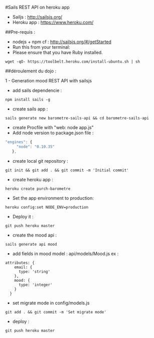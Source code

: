 #Sails REST API on heroku app

* Sailjs : http://sailsjs.org/
* Heroku app : https://www.heroku.com/

##Pre-requis :
* nodejs + npm cf : http://sailsjs.org/#/getStarted
* Run this from your terminal:
* Please ensure that you have Ruby installed.
```
wget -qO- https://toolbelt.heroku.com/install-ubuntu.sh | sh
```

##déroulement du dojo :

1 - Generation mood REST API with sailsjs
* add sails dependencie  : 
```
npm install sails -g
```
* create sails app :  
```
sails generate new barometre-sails-api && cd barometre-sails-api
```
* create Procfile with "web: node app.js"
* Add node version to package.json file :
```javascript
"engines": {
     "node": "0.10.35"
   },
```
* create local git repository : 
```
git init && git add . && git commit -m 'Initial commit'
```
* create heroku app : 
```
heroku create purch-barometre
```
* Set the app environment to production: 
```
heroku config:set NODE_ENV=production
```
* Deploy it : 
```
git push heroku master
```
* create the mood api : 
```
sails generate api mood
```
* add fields in mood model : api/models/Mood.js ex :
```
attributes: {
    email: {
      type: 'string'
    },
    mood: {
      type: 'integer'
    }
  }
  ```
* set migrate mode in config/models.js 
```
git add . && git commit -m 'Set migrate mode'
```
* deploy :  
```
git push heroku master
```

